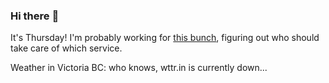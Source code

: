 ### Hi there :wave:

It's Thursday! I'm probably working for [this bunch](https://github.com/kohofinancial), figuring out who should take care of which service.

Weather in Victoria BC: who knows, wttr.in is currently down...
